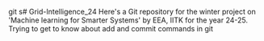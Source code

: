 git s# Grid-Intelligence_24
Here's a Git repository for the winter project on 'Machine learning for Smarter Systems' by EEA, IITK for the year 24-25.
Trying to get to know about add and commit commands in git